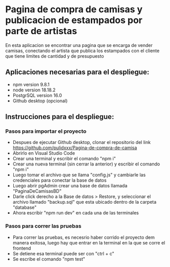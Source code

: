 # Pagina de compra de camisas y publicacion de estampados por parte de artistas

En esta aplicacion se encontrar una pagina que se encarga de vender camisas, conectando el artista que publica los estampados
con el cliente que tiene limites de cantidad y de presupuesto

## Aplicaciones necesarias para el despliegue:

- npm version 9.8.1
- node version 18.18.2
- PostgrSQL version 16.0
- Github desktop (opcional)

## Instrucciones para el despliegue:

### Pasos para importar el proyecto

- Despues de ejecutar Github desktop, clonar el repositorio del link https://github.com/pulidxxx/Pagina-de-compra-de-camisa
- Abrirlo en Visual Studio Code
- Crear una terminal y escribir el comando "npm i"
- Crear una nueva terminal (sin cerrar la anterior) y escribir el comando "npm i"
- Luego tomar el archivo que se llama "config.js" y cambiarle las credenciales para conectar la base de datos
- Luego abrir pgAdmin crear una base de datos llamada "PaginaDeCamisasBD"
- Darle click derecho a la Base de datos > Restore, y seleccionar el archivo llamado "backup.sql" que esta ubicado dentro de la carpeta "database"
- Ahora escribir "npm run dev" en cada una de las terminales

### Pasos para correr las pruebas

- Para correr las pruebas, es necesrio haber corrido el proyecto dem manera exitosa, luego hay que entrar en la terminal en la que se corre el frontend
- Se detiene esa terminal puede ser con "ctrl + c"
- Se escribe el comando "npm test"
